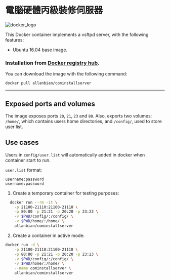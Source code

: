 # 電腦硬體丙級裝修伺服器

![docker_logo](https://raw.githubusercontent.com/fauria/docker-vsftpd/master/docker_139x115.png)

This Docker container implements a vsftpd server, with the following features:

 * Ubuntu 16.04 base image.

### Installation from [Docker registry hub](https://registry.hub.docker.com/u/allanbian/cominstallserver/).

You can download the image with the following command:

```bash
docker pull allanbian/cominstallserver
```

----

Exposed ports and volumes
----

The image exposes ports `20`, `21`, `23` and `80`. Also, exports two volumes: `/home/`, which contains users home directories, and `/config/`, used to store user list.

Use cases
----

Users in `config/user.list` will automatically added in docker when container start to run.

`user.list` format:
```
username:password
username:password
```

1) Create a temporary container for testing purposes:

```bash
  docker run --rm -it \
	-p 21100-21110:21100-21110 \
	-p 80:80 -p 21:21 -p 20:20 -p 23:23 \
	-v $PWD/config/:/config/ \
	-v $PWD/home/:/home/ \
	allanbian/cominstallserver
```

2) Create a container in active mode:

```bash
docker run -d \
	-p 21100-21110:21100-21110 \
	-p 80:80 -p 21:21 -p 20:20 -p 23:23 \
	-v $PWD/config/:/config/ \
	-v $PWD/home/:/home/ \
    --name cominstallserver \
	allanbian/cominstallserver
```
